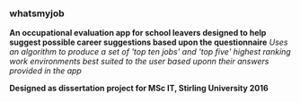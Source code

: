 ### whatsmyjob

<b>An occupational evaluation app for school leavers designed to help suggest possible career suggestions based upon the questionnaire</b>
<i>Uses an algorithm to produce a set of 'top ten jobs' and 'top five' highest ranking work environments best suited to the user based uponn their answers provided in the app</i>

<b>Designed as dissertation project for MSc IT, Stirling University 2016</b>
